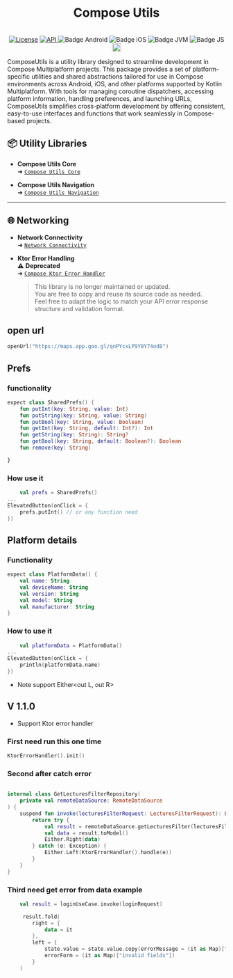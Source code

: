 <h1 align="center">Compose Utils</h1><br>

<div align="center">
<a href="https://opensource.org/licenses/Apache-2.0"><img alt="License" src="https://img.shields.io/badge/License-Apache%202.0-blue.svg"/></a>
<a href="https://android-arsenal.com/api?level=21" rel="nofollow">
    <img alt="API" src="https://img.shields.io/badge/API-21%2B-brightgreen.svg?style=flat" style="max-width: 100%;">
</a>
<img src="https://img.shields.io/badge/Platform-Android-brightgreen.svg?logo=android" alt="Badge Android" />
  <img src="https://img.shields.io/badge/Platform-iOS%20%2F%20macOS-lightgrey.svg?logo=apple" alt="Badge iOS" />
  <img src="https://img.shields.io/badge/Platform-JVM-8A2BE2.svg?logo=openjdk" alt="Badge JVM" />
    <img src="https://img.shields.io/badge/Platform-WASM%20%2F%20JS-yellow.svg?logo=javascript" alt="Badge JS" />
<a href="https://github.com/the-best-is-best/"><img alt="Profile" src="https://img.shields.io/badge/github-%23181717.svg?&style=for-the-badge&logo=github&logoColor=white" height="20"/></a>

</div>

ComposeUtils is a utility library designed to streamline development in Compose Multiplatform
projects. This package provides a set of platform-specific utilities and shared abstractions
tailored for use in Compose environments across Android, iOS, and other platforms supported by
Kotlin Multiplatform. With tools for managing coroutine dispatchers, accessing platform information,
handling preferences, and launching URLs, ComposeUtils simplifies cross-platform development by
offering consistent, easy-to-use interfaces and functions that work seamlessly in Compose-based
projects.

## 📦 Utility Libraries

- **Compose Utils Core**  
  ➜ [`Compose Utils Core`](composeUtilsCore/README.md)

- **Compose Utils Navigation**  
  ➜ [`Compose Utils Navigation`](composeUtilsNavigation/README.md)

---

## 🌐 Networking

- **Network Connectivity**  
  ➜ [`Network Connectivity`](networkConnectivity/README.md)

- **Ktor Error Handling**  
  ⚠️ **Deprecated**  
  ➜ [`Compose Ktor Error Handler`](ktorErrorHandler/README.md)
  > This library is no longer maintained or updated.  
  > You are free to copy and reuse its source code as needed.  
  > Feel free to adapt the logic to match your API error response structure and validation format.

## open url

```kotlin
openUrl("https://maps.app.goo.gl/qnPYcxLP9Y9Y74od8")
```

## Prefs

### functionality

```kotlin
expect class SharedPrefs() {
    fun putInt(key: String, value: Int)
    fun putString(key: String, value: String)
    fun putBool(key: String, value: Boolean)
    fun getInt(key: String, default: Int?): Int
    fun getString(key: String): String?
    fun getBool(key: String, default: Boolean?): Boolean
    fun remove(key: String)

}
```

### How use it

```kotlin
    val prefs = SharedPrefs()
...
ElevatedButton(onClick = {
    prefs.putInt() // or any function need
})
```

## Platform details

### Functionality

```kotlin
expect class PlatformData() {
    val name: String
    val deviceName: String
    val version: String
    val model: String
    val manufacturer: String
}
```

### How to use it

```kotlin
    val platformData = PlatformData()
...
ElevatedButton(onClick = {
    println(platformData.name)
})
```

- Note support Either<out L, out R>

## V 1.1.0

- Support Ktor error handler

### First need run this one time

```kotlin
KtorErrorHandler().init()
```

### Second after catch error

```kotlin

internal class GetLecturesFilterRepository(
    private val remoteDataSource: RemoteDataSource
) {
    suspend fun invoke(lecturesFilterRequest: LecturesFilterRequest): Either<Failure, LecturesFilterModel> {
        return try {
            val result = remoteDataSource.getLecturesFilter(lecturesFilterRequest)
            val data = result.toModel()
            Either.Right(data)
        } catch (e: Exception) {
            Either.Left(KtorErrorHandler().handle(e))
        }
    }
}
```

### Third need get error from data example

```kotlin
    val result = loginUseCase.invoke(loginRequest)

     result.fold(
        right = {
            data = it
        },
        left = {
            state.value = state.value.copy(errorMessage = (it as Map)["errorMessage"],
            errorForm = (it as Map)["invalid fields"])
        }
    )

```
